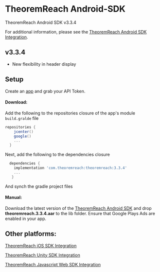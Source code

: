 # TheoremReach Android-SDK
TheoremReach Android SDK v3.3.4

For additional information, please see the [TheoremReach Android SDK Integration](https://theoremreach.com/docs/android).

## v3.3.4
- New flexibility in header display

## Setup

Create an [app](https://theoremreach.com/developer/apps) and grab your API Token.

#### Download:

Add the following to the repositories closure of the app's module `build.gralde` file

  ```groovy
  repositories {
      jcenter()
      google()
      ...
    }
  ```
  Next, add the following to the dependencies closure

  ```groovy
    dependencies {
      implementation 'com.theoremreach:theoremreach:3.3.4'
      ...
     }
  ```

  And synch the gradle project files

  #### Manual:

  Download the latest version of the [TheoremReach Android SDK](https://github.com/theoremreach/AndroidSDK) and drop **theoremreach.3.3.4.aar** to the lib folder. Ensure that Google Plays Ads are enabled in your app.

## Other platforms:

[TheoremReach iOS SDK Integration](https://theoremreach.com/docs/ios)

[TheoremReach Unity SDK Integration](https://theoremreach.com/docs/unity)

[TheoremReach Javascript Web SDK Integration](https://theoremreach.com/docs/web)  
